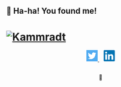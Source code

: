 ## 🎉 Ha-ha! You found me!

# [![Kammradt](./img/kammradt.gif)](https://kammrad.now.sh)
<p align='center'>

<a href="https://twitter.com/kammzinho">
<img height="30" src="./img/twitter.png?raw=true">
</a>&nbsp;&nbsp;

<a href="https://www.linkedin.com/in/vinicius-kammradt/">
<img height="30" src="./img/linkedin.png?raw=true">
</a>

</p>


<p style="text-align: center">
<br>
🚧
</p>

<!-- <p style="text-align: justify; hidden">
🚧
</p> -->